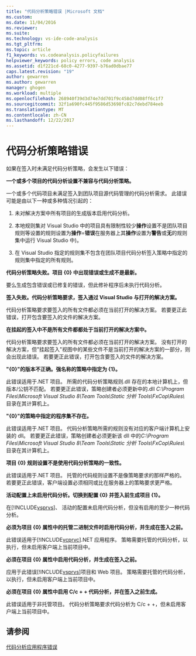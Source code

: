 ```yaml
---
title: "代码分析策略错误 |Microsoft 文档"
ms.custom: 
ms.date: 11/04/2016
ms.reviewer: 
ms.suite: 
ms.technology: vs-ide-code-analysis
ms.tgt_pltfrm: 
ms.topic: article
f1_keywords: vs.codeanalysis.policyfailures
helpviewer_keywords: policy errors, code analysis
ms.assetid: d1f221cd-68c0-4277-9397-b76ad0dbae77
caps.latest.revision: "19"
author: gewarren
ms.author: gewarren
manager: ghogen
ms.workload: multiple
ms.openlocfilehash: 268940f39d3d74e7dd701f9c458d7dd08ff6c1f7
ms.sourcegitcommit: 32f1a690fc445f9586d53698fc82c7debd784eeb
ms.translationtype: MT
ms.contentlocale: zh-CN
ms.lasthandoff: 12/22/2017
---
```

# <a name="code-analysis-policy-errors"></a>代码分析策略错误
如果在签入时未满足代码分析策略，会发生以下错误：  
  
 **一个或多个项目的代码分析设置不兼容与代码分析策略。**  
  
 一个或多个代码项目未满足签入到团队项目源代码管理的代码分析需求。 此错误可能是由以下一种或多种情况引起的：  
  
1.  未对解决方案中所有项目的生成版本启用代码分析。  
  
2.  本地规则集对 Visual Studio 中的项目具有限制性较少**操作**设置不是团队项目规则等设置的规则设置为**操作**=**错误**在服务器上其**操作**设置为**警告**或**无**的规则集中运行 Visual Studio 中)。  
  
3.  在 Visual Studio 指定的规则集不包含在团队项目代码分析签入策略中指定的规则集中指定的所有规则。  
  
 **代码分析策略失败。项目 {0} 中出现错误或生成不是最新。**  
  
 要么生成包含错误或已修复的错误，但此修补程序后未执行代码分析。  
  
 **签入失败。代码分析策略要求，签入通过 Visual Studio 与打开的解决方案。**  
  
 代码分析策略要求要签入的所有文件都必须在当前打开的解决方案。 若要更正此错误，打开包含要签入的文件的解决方案。  
  
 **在挂起的签入中不是所有文件都都处于当前打开的解决方案中。**  
  
 代码分析策略要求要签入的所有文件都必须在当前打开的解决方案。 没有打开的解决方案，但"挂起签入"视图中的某些文件不是当前打开的解决方案的一部分，则会出现此错误。 若要更正此错误，打开包含要签入的文件的解决方案。  
  
 **"{0}"的版本不正确。强名称的策略中指定为 {1}。**  
  
 此错误适用于.NET 项目。 所需的代码分析策略规则.dll 存在的本地计算机上，但版本/公钥不匹配。 若要更正此错误，策略创建者必须更新中的.dll *C:\Program Files\Microsoft Visual Studio 8\Team Tools\Static 分析 Tools\FxCop\Rules\\* 目录在其计算机上。  
  
 **"{0}"的策略中指定的程序集不存在。**  
  
 此错误适用于.NET 项目。 代码分析策略所需的规则没有对应的客户端计算机上安装的 dll。 若要更正此错误，策略创建者必须更新该 dll 中的*C:\Program Files\Microsoft Visual Studio 8\Team Tools\Static 分析 Tools\FxCop\Rules\\* 目录在其计算机上。  
  
 **项目 {0} 规则设置不是使用代码分析策略的一致性。**  
  
 此错误适用于.NET 项目。 托管的代码规则设置不是像策略要求的那样严格的。 若要更正此错误，客户端设置必须相同或比在服务器上的策略要求更严格。  
  
 **活动配置上未启用代码分析。切换到配置 {0} 并签入前生成项目 {1}。**  
  
 在[!INCLUDE[vsprvs](../code-quality/includes/vsprvs_md.md)]、 活动的配置未启用代码分析，但没有启用的至少一种代码分析。  
  
 **必须为项目 {0} 属性中的托管二进制文件时启用代码分析，并生成在签入之前。**  
  
 此错误适用于[!INCLUDE[vcprvc](../code-quality/includes/vcprvc_md.md)].NET 应用程序。 策略需要托管的代码分析，以执行，但未启用客户端上当前项目中。  
  
 **必须在项目 {0} 属性中启用代码分析，并生成在签入之前。**  
  
 应用于此错误[!INCLUDE[vsprvs](../code-quality/includes/vsprvs_md.md)]项目和 Web 项目。 策略需要托管的代码分析，以执行，但未启用客户端上当前项目中。  
  
 **必须在项目 {0} 属性中启用 C/c + + 代码分析，并在签入之前生成。**  
  
 此错误适用于非托管项目。 代码分析策略要求代码分析为 C/c + +，但未启用客户端上当前项目中。  
  
## <a name="see-also"></a>请参阅  
 [代码分析应用程序错误](../code-quality/code-analysis-application-errors.md)